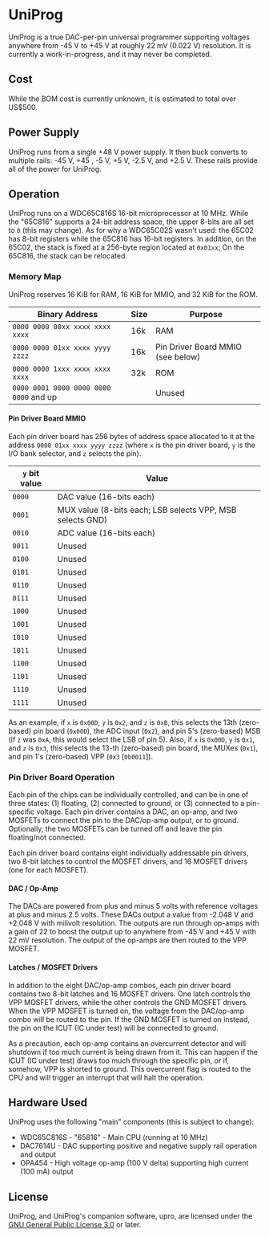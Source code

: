 # UniProg

UniProg is a true DAC-per-pin universal programmer supporting voltages anywhere from -45&nbsp;V to +45&nbsp;V at roughly 22&nbsp;mV (0.022&nbsp;V) resolution.
It is currently a work-in-progress, and it may never be completed.

## Cost

While the BOM cost is currently unknown, it is estimated to total over US$500.

## Power Supply

UniProg runs from a single +48&nbsp;V power supply.
It then buck converts to multiple rails: -45&nbsp;V, +45&nbsp;, -5&nbsp;V, +5&nbsp;V, -2.5&nbsp;V, and +2.5&nbsp;V.
These rails provide all of the power for UniProg.

## Operation

UniProg runs on a WDC65C816S 16-bit microprocessor at 10&nbsp;MHz.
While the "65C816" supports a 24-bit address space, the upper 8-bits are all set to `0` (this may change).
As for why a WDC65C02S wasn't used: the 65C02 has 8-bit registers while the 65C816 has 16-bit registers.
In addition, on the 65C02, the stack is fixed at a 256-byte region located at `0x01xx`; On the 65C816, the stack can be relocated.

### Memory Map

UniProg reserves 16&nbsp;KiB for RAM, 16&nbsp;KiB for MMIO, and 32&nbsp;KiB for the ROM.

| Binary Address                         | Size | Purpose |
| -------------------------------------- | ---- | ----- |
| `0000 0000 00xx xxxx xxxx xxxx`        |  16k | RAM |
| `0000 0000 01xx xxxx yyyy zzzz`        |  16k | Pin Driver Board MMIO (see below) |
| `0000 0000 1xxx xxxx xxxx xxxx`        |  32k | ROM |
| `0000 0001 0000 0000 0000 0000` and up |      | Unused |

#### Pin Driver Board MMIO

Each pin driver board has 256 bytes of address space allocated to it at the address `0000 01xx xxxx yyyy zzzz` (where `x` is the pin driver board, `y` is the I/O bank selector, and `z` selects the pin).

| `y` bit value | Value |
| ------------- | ----- |
| `0000`        | DAC value (16-bits each) |
| `0001`        | MUX value (8-bits each; LSB selects VPP, MSB selects GND) |
| `0010`        | ADC value (16-bits each) |
| `0011`        | Unused |
| `0100`        | Unused |
| `0101`        | Unused |
| `0110`        | Unused |
| `0111`        | Unused |
| `1000`        | Unused |
| `1001`        | Unused |
| `1010`        | Unused |
| `1011`        | Unused |
| `1100`        | Unused |
| `1101`        | Unused |
| `1110`        | Unused |
| `1111`        | Unused |

As an example, if `x` is `0x00D`, `y` is `0x2`, and `z` is `0xB`, this selects the 13th (zero-based) pin board (`0x00D`), the ADC input (`0x2`), and pin 5's (zero-based) MSB (if `z` was `0xA`, this would select the LSB of pin 5).
Also, if `x` is `0x00D`, `y` is `0x1`, and `z` is `0x3`, this selects the 13-th (zero-based) pin board, the MUXes (`0x1`), and pin 1's (zero-based) VPP (`0x3` [`0b0011`]).

### Pin Driver Board Operation

Each pin of the chips can be individually controlled, and can be in one of three states: (1) floating, (2) connected to ground, or (3) connected to a pin-specific voltage.
Each pin driver contains a DAC, an op-amp, and two MOSFETs to connect the pin to the DAC/op-amp output, or to ground.
Optionally, the two MOSFETs can be turned off and leave the pin floating/not connected.

Each pin driver board contains eight individually addressable pin drivers, two 8-bit latches to control the MOSFET drivers, and 16 MOSFET drivers (one for each MOSFET).

#### DAC / Op-Amp

The DACs are powered from plus and minus 5 volts with reference voltages at plus and minus 2.5 volts.
These DACs output a value from -2.048&nbsp;V and +2.048&nbsp;V with milivolt resolution.
The outputs are run through op-amps with a gain of 22 to boost the output up to anywhere from -45&nbsp;V and +45&nbsp;V with 22&nbsp;mV resolution.
The output of the op-amps are then routed to the VPP MOSFET.

#### Latches / MOSFET Drivers

In addition to the eight DAC/op-amp combos, each pin driver board contains two 8-bit latches and 16 MOSFET drivers.
One latch controls the VPP MOSFET drivers, while the other controls the GND MOSFET drivers.
When the VPP MOSFET is turned on, the voltage from the DAC/op-amp combo will be routed to the pin.
If the GND MOSFET is turned on instead, the pin on the ICUT (IC under test) will be connected to ground.

As a precaution, each op-amp contains an overcurrent detector and will shutdown if too much current is being drawn from it.
This can happen if the ICUT (IC under test) draws too much through the specific pin, or if, somehow, VPP is shorted to ground.
This overcurrent flag is routed to the CPU and will trigger an interrupt that will halt the operation.

## Hardware Used

UniProg uses the following "main" components (this is subject to change):

 * WDC65C816S - "65816" - Main CPU (running at 10&nbsp;MHz)
 * DAC7614U - DAC supporting positive and negative supply rail operation and output
 * OPA454 - High voltage op-amp (100&nbsp;V delta) supporting high current (100&nbsp;mA) output

## License

UniProg, and UniProg's companion software, upro, are licensed under the [GNU General Public License 3.0](https://www.gnu.org/licenses/gpl-3.0.en.html) or later.